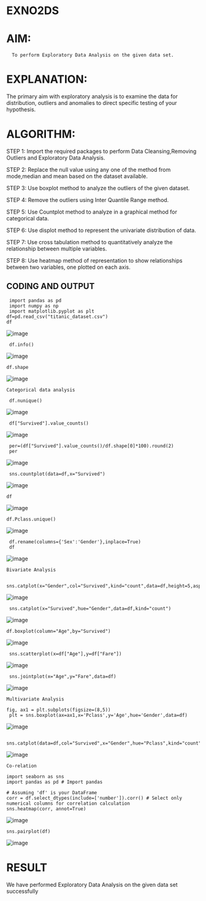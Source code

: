 # EXNO2DS
# AIM:
      To perform Exploratory Data Analysis on the given data set.
      
# EXPLANATION:
  The primary aim with exploratory analysis is to examine the data for distribution, outliers and anomalies to direct specific testing of your hypothesis.
  
# ALGORITHM:
STEP 1: Import the required packages to perform Data Cleansing,Removing Outliers and Exploratory Data Analysis.

STEP 2: Replace the null value using any one of the method from mode,median and mean based on the dataset available.

STEP 3: Use boxplot method to analyze the outliers of the given dataset.

STEP 4: Remove the outliers using Inter Quantile Range method.

STEP 5: Use Countplot method to analyze in a graphical method for categorical data.

STEP 6: Use displot method to represent the univariate distribution of data.

STEP 7: Use cross tabulation method to quantitatively analyze the relationship between multiple variables.

STEP 8: Use heatmap method of representation to show relationships between two variables, one plotted on each axis.

## CODING AND OUTPUT
```
 import pandas as pd
 import numpy as np
 import matplotlib.pyplot as plt
df=pd.read_csv("titanic_dataset.csv")
df
```
![image](https://github.com/user-attachments/assets/ed4eec57-9f18-4431-8342-3d3d2ecb5c74)
```
 df.info()
```
![image](https://github.com/user-attachments/assets/709f3b56-ddee-424b-a3cc-13cc13ec77ce)
```
df.shape
```
![image](https://github.com/user-attachments/assets/61be8218-8d1d-4be7-a8a4-c038484da6c9)
```
Categorical data analysis
```
```
 df.nunique()
```
![image](https://github.com/user-attachments/assets/018ee48d-29fc-47f0-8e1a-9831bda08e27)
```
 df["Survived"].value_counts()
```
![image](https://github.com/user-attachments/assets/a1beb8c9-60e1-469a-b554-c5d0a50b273e)
```
 per=(df["Survived"].value_counts()/df.shape[0]*100).round(2)
 per
```
![image](https://github.com/user-attachments/assets/6dcb8ed2-ca9e-4b6d-bae5-1bae51e40243)
```
 sns.countplot(data=df,x="Survived")
```
![image](https://github.com/user-attachments/assets/75c082c9-0c2d-4c50-9dba-f1a126f8a7dc)
```
df
```
![image](https://github.com/user-attachments/assets/011c0b04-18d3-41bb-b39e-76d901de4cbf)
```
df.Pclass.unique()
```
![image](https://github.com/user-attachments/assets/97a12e74-021e-4ad6-a9e2-45ca55ba205e)
```
 df.rename(columns={'Sex':'Gender'},inplace=True)
 df
```
![image](https://github.com/user-attachments/assets/8e96a128-8ee1-4cc2-87fc-8efda8f70d2f)
```
Bivariate Analysis
```
```
 sns.catplot(x="Gender",col="Survived",kind="count",data=df,height=5,aspect=.7)
```
![image](https://github.com/user-attachments/assets/813a6da9-5c6e-4d81-a069-7ba233ce8c65)
```
 sns.catplot(x="Survived",hue="Gender",data=df,kind="count")
```
![image](https://github.com/user-attachments/assets/3b325f7c-2c55-4044-a3e5-de888d9a9240)
```
df.boxplot(column="Age",by="Survived")
```
![image](https://github.com/user-attachments/assets/bb1d9d9a-bc2a-47be-9599-81cfabf47d8a)
```
 sns.scatterplot(x=df["Age"],y=df["Fare"])
```
![image](https://github.com/user-attachments/assets/26b5b1a2-ee2d-405d-8e64-78f0cdea137d)
```
 sns.jointplot(x="Age",y="Fare",data=df)

```
![image](https://github.com/user-attachments/assets/90e878d5-cd3d-4552-82e9-2f0c53538c23)
```
Multivariate Analysis
```
```
fig, ax1 = plt.subplots(figsize=(8,5))
 plt = sns.boxplot(ax=ax1,x='Pclass',y='Age',hue='Gender',data=df)
```
![image](https://github.com/user-attachments/assets/47561fb0-db1f-4042-a5a1-a9a10a6825b6)
```
 sns.catplot(data=df,col="Survived",x="Gender",hue="Pclass",kind="count")
```
![image](https://github.com/user-attachments/assets/e535b796-b65a-4c94-b605-87334dd04761)
```
Co-relation
```
```
import seaborn as sns
import pandas as pd # Import pandas

# Assuming 'df' is your DataFrame
corr = df.select_dtypes(include=['number']).corr() # Select only numerical columns for correlation calculation
sns.heatmap(corr, annot=True)
```
![image](https://github.com/user-attachments/assets/2302cb6b-2427-4db8-a475-5f99cdad31e1)
```
sns.pairplot(df)
```
![image](https://github.com/user-attachments/assets/dbf34ca5-e683-4e03-b76c-15519373f5ff)



# RESULT
 We have performed Exploratory Data Analysis on the given data set successfully
